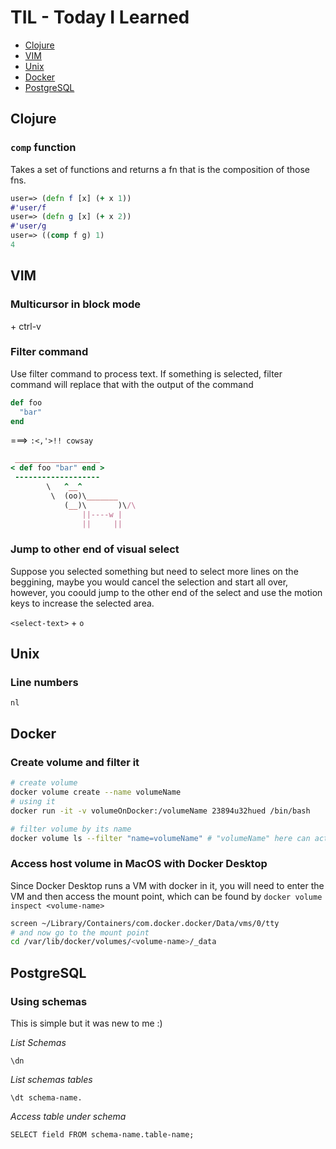 # TIL - Today I Learned

- [Clojure](#clojure)
- [VIM](#vim)
- [Unix](#unix)
- [Docker](#docker)
- [PostgreSQL](#postgresql)


## Clojure

### `comp` function 

Takes a set of functions and returns a fn that is the composition
of those fns. 

```clojure
user=> (defn f [x] (+ x 1))
#'user/f
user=> (defn g [x] (+ x 2))
#'user/g
user=> ((comp f g) 1)
4
```

## VIM

### Multicursor in block mode

<select-text> + ctrl-v

### Filter command

Use filter command to process text. If something is selected, filter command will replace that with the output of the command

```ruby
def foo
  "bar"
end
```

===> `:<,'>!! cowsay`

```ruby
 ___________________ 
< def foo "bar" end >
 ------------------- 
        \   ^__^
         \  (oo)\_______
            (__)\       )\/\
                ||----w |
                ||     ||
```

### Jump to other end of visual select

Suppose you selected something but need to select more lines on the beggining, maybe you would cancel the selection and start all over, however, you coould jump to the other end of the select and use the motion keys to increase the selected area.

`<select-text>` + `o`

## Unix

### Line numbers

`nl`


## Docker

### Create volume and filter it

```bash
# create volume
docker volume create --name volumeName
# using it
docker run -it -v volumeOnDocker:/volumeName 23894u32hued /bin/bash

# filter volume by its name
docker volume ls --filter "name=volumeName" # "volumeName" here can actually be a valid substring, e.g. "vol", "umeNa", etc.
```

### Access host volume in MacOS with Docker Desktop

Since Docker Desktop runs a VM with docker in it, you will need to enter the VM and then access the mount point, which can be found by `docker volume inspect <volume-name>` 

```bash
screen ~/Library/Containers/com.docker.docker/Data/vms/0/tty
# and now go to the mount point
cd /var/lib/docker/volumes/<volume-name>/_data 
```

## PostgreSQL

### Using schemas

This is simple but it was new to me :)

*List Schemas*
```psql
\dn
```

*List schemas tables*
```
\dt schema-name.
```

*Access table under schema*
```psql
SELECT field FROM schema-name.table-name;
```
